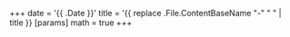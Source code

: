 +++
date = '{{ .Date }}'
title = '{{ replace .File.ContentBaseName "-" " " | title }}
[params]
  math = true
+++
